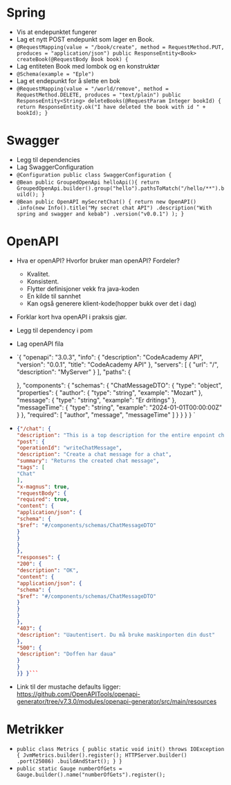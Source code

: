 # Spring
- Vis at endepunktet fungerer
- Lag et nytt POST endepunkt som lager en Book.
- `@RequestMapping(value = "/book/create", method = RequestMethod.PUT, produces = "application/json")
  public ResponseEntity<Book> createBook(@RequestBody Book book) {`
- Lag entiteten Book med lombok og en konstruktør
- `@Schema(example = "Eple")`
- Lag et endepunkt for å slette en bok
- `@RequestMapping(value = "/world/remove", method = RequestMethod.DELETE, produces = "text/plain")
  public ResponseEntity<String> deleteBooks(@RequestParam Integer bookId) {
  return ResponseEntity.ok("I have deleted the book with id " + bookId);
  }`
# Swagger
- Legg til dependencies
- Lag SwaggerConfiguration
- `@Configuration
  public class SwaggerConfiguration {`
- `@Bean
  public GroupedOpenApi helloApi(){
  return GroupedOpenApi.builder().group("hello").pathsToMatch("/hello/**").build();
  }`
- `@Bean
  public OpenAPI mySecretChat() {
  return new OpenAPI()
  .info(new Info().title("My secret chat API")
  .description("With spring and swagger and kebab")
  .version("v0.0.1")
  );
  }`

# OpenAPI
- Hva er openAPI? Hvorfor bruker man openAPI? Fordeler?
  - Kvalitet. 
  - Konsistent. 
  - Flytter definisjoner vekk fra java-koden
  - En kilde til sannhet
  - Kan også generere klient-kode(hopper bukk over det i dag)
- Forklar kort hva openAPI i praksis gjør.
- Legg til dependency i pom
- Lag openAPI fila
- `{
  "openapi": "3.0.3",
  "info": {
  "description": "CodeAcademy API",
  "version": "0.0.1",
  "title": "CodeAcademy API"
  },
  "servers": [
  {
  "url": "/",
  "description": "MyServer"
  }
  ],
  "paths": {

  },
  "components": {
  "schemas": {
  "ChatMessageDTO": {
  "type": "object",
  "properties": {
  "author": {
  "type": "string",
  "example": "Mozart"
  },
  "message": {
  "type": "string",
  "example": "Er dritings"
  },
  "messageTime": {
  "type": "string",
  "example": "2024-01-01T00:00:00Z"
  }
  },
  "required": [
  "author",
  "message",
  "messageTime"
  ]
  }
  }
  }
  }
  `
- ```json 
  {"/chat": {
  "description": "This is a top description for the entire enpoint chat...",
  "post": {
  "operationId": "writeChatMessage",
  "description": "Create a chat message for a chat",
  "summary": "Returns the created chat message",
  "tags": [
  "Chat"
  ],
  "x-magnus": true,
  "requestBody": {
  "required": true,
  "content": {
  "application/json": {
  "schema": {
  "$ref": "#/components/schemas/ChatMessageDTO"
  }
  }
  }
  },
  "responses": {
  "200": {
  "description": "OK",
  "content": {
  "application/json": {
  "schema": {
  "$ref": "#/components/schemas/ChatMessageDTO"
  }
  }
  }
  },
  "403": {
  "description": "Uautentisert. Du må bruke maskinporten din dust"
  },
  "500": {
  "description": "Doffen har daua"
  }
  }
  }} }```
- Link til der mustache defaults ligger: https://github.com/OpenAPITools/openapi-generator/tree/v7.3.0/modules/openapi-generator/src/main/resources

# Metrikker

- `public class Metrics {
  public static void init() throws IOException {
  JvmMetrics.builder().register();
  HTTPServer.builder()
  .port(25086)
  .buildAndStart();
  }
  }`
- `public static Gauge numberOfGets = Gauge.builder().name("numberOfGets").register();`
